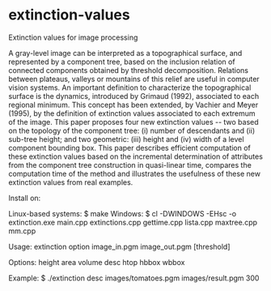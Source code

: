 # extinction-values
Extinction values for image processing

A gray-level image can be interpreted as a topographical surface, and represented by a component tree, based on the inclusion relation of connected components obtained by threshold decomposition. Relations between plateaus, valleys or mountains of this relief are useful in computer vision systems. An important definition to characterize the topographical surface is the dynamics, introduced by Grimaud (1992), associated to each regional minimum. This concept has been extended, by Vachier and Meyer (1995), by the definition of extinction values associated to each extremum of the image. This paper proposes four new extinction values -- two based on the topology of the component tree: (i) number of descendants and (ii) sub-tree height; and two geometric: (iii) height and (iv) width of a level component bounding box. This paper describes efficient computation of these extinction values based on the incremental determination of attributes from the component tree construction in quasi-linear time, compares the computation time of the method and illustrates the usefulness of these new extinction values from real examples.

Install on: 

Linux-based systems: $ make 
Windows: $ cl -DWINDOWS -EHsc -o extinction.exe main.cpp extinctions.cpp gettime.cpp lista.cpp maxtree.cpp mm.cpp

Usage: extinction option image_in.pgm image_out.pgm [threshold]

Options: height area volume desc htop hbbox wbbox

Example: $ ./extinction desc images/tomatoes.pgm images/result.pgm 300
